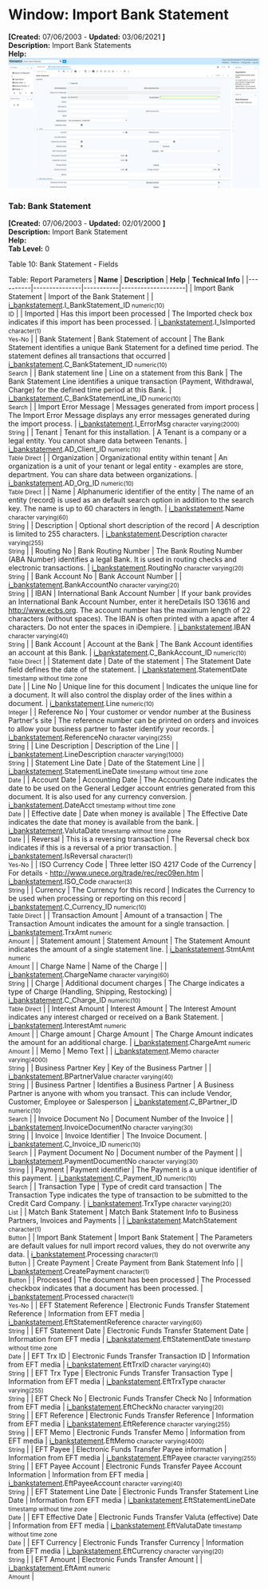 # Window: Import Bank Statement

**[Created:** 07/06/2003 - **Updated:** 03/06/2021 **]**  
**Description:** Import Bank Statements  
**Help:**   
![](/img/docs/manual/ImportBankStatement-Window_iDempiere_v12.0.0.png)

### Tab: Bank Statement

**[Created:** 07/06/2003 - **Updated:** 02/01/2000 **]**   
**Description:** Import Bank Statement  
**Help:**   
**Tab Level:** 0

Table 10: Bank Statement - Fields 

Table: Report Parameters
| **Name** | **Description** | **Help** | **Technical Info** |
|----------|---------------|-----------|--------------------|
| Import Bank Statement | Import of the Bank Statement |  | [i_bankstatement](https://idempiere-schemaspy.muriloht.com/adempiere/tables/i_bankstatement.html).I_BankStatement_ID<small> numeric(10) <br/> ID</small> | 
| Imported | Has this import been processed | The Imported check box indicates if this import has been processed. | [i_bankstatement](https://idempiere-schemaspy.muriloht.com/adempiere/tables/i_bankstatement.html).I_IsImported<small> character(1) <br/> Yes-No</small> | 
| Bank Statement | Bank Statement of account | The Bank Statement identifies a unique Bank Statement for a defined time period.  The statement defines all transactions that occurred | [i_bankstatement](https://idempiere-schemaspy.muriloht.com/adempiere/tables/i_bankstatement.html).C_BankStatement_ID<small> numeric(10) <br/> Search</small> | 
| Bank statement line | Line on a statement from this Bank | The Bank Statement Line identifies a unique transaction (Payment, Withdrawal, Charge) for the defined time period at this Bank. | [i_bankstatement](https://idempiere-schemaspy.muriloht.com/adempiere/tables/i_bankstatement.html).C_BankStatementLine_ID<small> numeric(10) <br/> Search</small> | 
| Import Error Message | Messages generated from import process | The Import Error Message displays any error messages generated during the import process. | [i_bankstatement](https://idempiere-schemaspy.muriloht.com/adempiere/tables/i_bankstatement.html).I_ErrorMsg<small> character varying(2000) <br/> String</small> | 
| Tenant | Tenant for this installation. | A Tenant is a company or a legal entity. You cannot share data between Tenants. | [i_bankstatement](https://idempiere-schemaspy.muriloht.com/adempiere/tables/i_bankstatement.html).AD_Client_ID<small> numeric(10) <br/> Table Direct</small> | 
| Organization | Organizational entity within tenant | An organization is a unit of your tenant or legal entity - examples are store, department. You can share data between organizations. | [i_bankstatement](https://idempiere-schemaspy.muriloht.com/adempiere/tables/i_bankstatement.html).AD_Org_ID<small> numeric(10) <br/> Table Direct</small> | 
| Name | Alphanumeric identifier of the entity | The name of an entity (record) is used as an default search option in addition to the search key. The name is up to 60 characters in length. | [i_bankstatement](https://idempiere-schemaspy.muriloht.com/adempiere/tables/i_bankstatement.html).Name<small> character varying(60) <br/> String</small> | 
| Description | Optional short description of the record | A description is limited to 255 characters. | [i_bankstatement](https://idempiere-schemaspy.muriloht.com/adempiere/tables/i_bankstatement.html).Description<small> character varying(255) <br/> String</small> | 
| Routing No | Bank Routing Number | The Bank Routing Number (ABA Number) identifies a legal Bank.  It is used in routing checks and electronic transactions. | [i_bankstatement](https://idempiere-schemaspy.muriloht.com/adempiere/tables/i_bankstatement.html).RoutingNo<small> character varying(20) <br/> String</small> | 
| Bank Account No | Bank Account Number |  | [i_bankstatement](https://idempiere-schemaspy.muriloht.com/adempiere/tables/i_bankstatement.html).BankAccountNo<small> character varying(20) <br/> String</small> | 
| IBAN | International Bank Account Number | If your bank provides an International Bank Account Number, enter it hereDetails ISO 13616 and http://www.ecbs.org. The account number has the maximum length of 22 characters (without spaces). The IBAN is often printed with a apace after 4 characters. Do not enter the spaces in iDempiere. | [i_bankstatement](https://idempiere-schemaspy.muriloht.com/adempiere/tables/i_bankstatement.html).IBAN<small> character varying(40) <br/> String</small> | 
| Bank Account | Account at the Bank | The Bank Account identifies an account at this Bank. | [i_bankstatement](https://idempiere-schemaspy.muriloht.com/adempiere/tables/i_bankstatement.html).C_BankAccount_ID<small> numeric(10) <br/> Table Direct</small> | 
| Statement date | Date of the statement | The Statement Date field defines the date of the statement. | [i_bankstatement](https://idempiere-schemaspy.muriloht.com/adempiere/tables/i_bankstatement.html).StatementDate<small> timestamp without time zone <br/> Date</small> | 
| Line No | Unique line for this document | Indicates the unique line for a document.  It will also control the display order of the lines within a document. | [i_bankstatement](https://idempiere-schemaspy.muriloht.com/adempiere/tables/i_bankstatement.html).Line<small> numeric(10) <br/> Integer</small> | 
| Reference No | Your customer or vendor number at the Business Partner&#x27;s site | The reference number can be printed on orders and invoices to allow your business partner to faster identify your records. | [i_bankstatement](https://idempiere-schemaspy.muriloht.com/adempiere/tables/i_bankstatement.html).ReferenceNo<small> character varying(255) <br/> String</small> | 
| Line Description | Description of the Line |  | [i_bankstatement](https://idempiere-schemaspy.muriloht.com/adempiere/tables/i_bankstatement.html).LineDescription<small> character varying(1000) <br/> String</small> | 
| Statement Line Date | Date of the Statement Line |  | [i_bankstatement](https://idempiere-schemaspy.muriloht.com/adempiere/tables/i_bankstatement.html).StatementLineDate<small> timestamp without time zone <br/> Date</small> | 
| Account Date | Accounting Date | The Accounting Date indicates the date to be used on the General Ledger account entries generated from this document. It is also used for any currency conversion. | [i_bankstatement](https://idempiere-schemaspy.muriloht.com/adempiere/tables/i_bankstatement.html).DateAcct<small> timestamp without time zone <br/> Date</small> | 
| Effective date | Date when money is available | The Effective Date indicates the date that money is available from the bank. | [i_bankstatement](https://idempiere-schemaspy.muriloht.com/adempiere/tables/i_bankstatement.html).ValutaDate<small> timestamp without time zone <br/> Date</small> | 
| Reversal | This is a reversing transaction | The Reversal check box indicates if this is a reversal of a prior transaction. | [i_bankstatement](https://idempiere-schemaspy.muriloht.com/adempiere/tables/i_bankstatement.html).IsReversal<small> character(1) <br/> Yes-No</small> | 
| ISO Currency Code | Three letter ISO 4217 Code of the Currency | For details - http://www.unece.org/trade/rec/rec09en.htm | [i_bankstatement](https://idempiere-schemaspy.muriloht.com/adempiere/tables/i_bankstatement.html).ISO_Code<small> character(3) <br/> String</small> | 
| Currency | The Currency for this record | Indicates the Currency to be used when processing or reporting on this record | [i_bankstatement](https://idempiere-schemaspy.muriloht.com/adempiere/tables/i_bankstatement.html).C_Currency_ID<small> numeric(10) <br/> Table Direct</small> | 
| Transaction Amount | Amount of a transaction | The Transaction Amount indicates the amount for a single transaction. | [i_bankstatement](https://idempiere-schemaspy.muriloht.com/adempiere/tables/i_bankstatement.html).TrxAmt<small> numeric <br/> Amount</small> | 
| Statement amount | Statement Amount | The Statement Amount indicates the amount of a single statement line. | [i_bankstatement](https://idempiere-schemaspy.muriloht.com/adempiere/tables/i_bankstatement.html).StmtAmt<small> numeric <br/> Amount</small> | 
| Charge Name | Name of the Charge |  | [i_bankstatement](https://idempiere-schemaspy.muriloht.com/adempiere/tables/i_bankstatement.html).ChargeName<small> character varying(60) <br/> String</small> | 
| Charge | Additional document charges | The Charge indicates a type of Charge (Handling, Shipping, Restocking) | [i_bankstatement](https://idempiere-schemaspy.muriloht.com/adempiere/tables/i_bankstatement.html).C_Charge_ID<small> numeric(10) <br/> Table Direct</small> | 
| Interest Amount | Interest Amount | The Interest Amount indicates any interest charged or received on a Bank Statement. | [i_bankstatement](https://idempiere-schemaspy.muriloht.com/adempiere/tables/i_bankstatement.html).InterestAmt<small> numeric <br/> Amount</small> | 
| Charge amount | Charge Amount | The Charge Amount indicates the amount for an additional charge. | [i_bankstatement](https://idempiere-schemaspy.muriloht.com/adempiere/tables/i_bankstatement.html).ChargeAmt<small> numeric <br/> Amount</small> | 
| Memo | Memo Text |  | [i_bankstatement](https://idempiere-schemaspy.muriloht.com/adempiere/tables/i_bankstatement.html).Memo<small> character varying(4000) <br/> String</small> | 
| Business Partner Key | Key of the Business Partner |  | [i_bankstatement](https://idempiere-schemaspy.muriloht.com/adempiere/tables/i_bankstatement.html).BPartnerValue<small> character varying(40) <br/> String</small> | 
| Business Partner | Identifies a Business Partner | A Business Partner is anyone with whom you transact.  This can include Vendor, Customer, Employee or Salesperson | [i_bankstatement](https://idempiere-schemaspy.muriloht.com/adempiere/tables/i_bankstatement.html).C_BPartner_ID<small> numeric(10) <br/> Search</small> | 
| Invoice Document No | Document Number of the Invoice |  | [i_bankstatement](https://idempiere-schemaspy.muriloht.com/adempiere/tables/i_bankstatement.html).InvoiceDocumentNo<small> character varying(30) <br/> String</small> | 
| Invoice | Invoice Identifier | The Invoice Document. | [i_bankstatement](https://idempiere-schemaspy.muriloht.com/adempiere/tables/i_bankstatement.html).C_Invoice_ID<small> numeric(10) <br/> Search</small> | 
| Payment Document No | Document number of the Payment |  | [i_bankstatement](https://idempiere-schemaspy.muriloht.com/adempiere/tables/i_bankstatement.html).PaymentDocumentNo<small> character varying(30) <br/> String</small> | 
| Payment | Payment identifier | The Payment is a unique identifier of this payment. | [i_bankstatement](https://idempiere-schemaspy.muriloht.com/adempiere/tables/i_bankstatement.html).C_Payment_ID<small> numeric(10) <br/> Search</small> | 
| Transaction Type | Type of credit card transaction | The Transaction Type indicates the type of transaction to be submitted to the Credit Card Company. | [i_bankstatement](https://idempiere-schemaspy.muriloht.com/adempiere/tables/i_bankstatement.html).TrxType<small> character varying(20) <br/> List</small> | 
| Match Bank Statement | Match Bank Statement Info to Business Partners, Invoices and Payments |  | [i_bankstatement](https://idempiere-schemaspy.muriloht.com/adempiere/tables/i_bankstatement.html).MatchStatement<small> character(1) <br/> Button</small> | 
| Import Bank Statement | Import Bank Statement | The Parameters are default values for null import record values, they do not overwrite any data. | [i_bankstatement](https://idempiere-schemaspy.muriloht.com/adempiere/tables/i_bankstatement.html).Processing<small> character(1) <br/> Button</small> | 
| Create Payment | Create Payment from Bank Statement Info |  | [i_bankstatement](https://idempiere-schemaspy.muriloht.com/adempiere/tables/i_bankstatement.html).CreatePayment<small> character(1) <br/> Button</small> | 
| Processed | The document has been processed | The Processed checkbox indicates that a document has been processed. | [i_bankstatement](https://idempiere-schemaspy.muriloht.com/adempiere/tables/i_bankstatement.html).Processed<small> character(1) <br/> Yes-No</small> | 
| EFT Statement Reference | Electronic Funds Transfer Statement Reference | Information from EFT media | [i_bankstatement](https://idempiere-schemaspy.muriloht.com/adempiere/tables/i_bankstatement.html).EftStatementReference<small> character varying(60) <br/> String</small> | 
| EFT Statement Date | Electronic Funds Transfer Statement Date | Information from EFT media | [i_bankstatement](https://idempiere-schemaspy.muriloht.com/adempiere/tables/i_bankstatement.html).EftStatementDate<small> timestamp without time zone <br/> Date</small> | 
| EFT Trx ID | Electronic Funds Transfer Transaction ID | Information from EFT media | [i_bankstatement](https://idempiere-schemaspy.muriloht.com/adempiere/tables/i_bankstatement.html).EftTrxID<small> character varying(40) <br/> String</small> | 
| EFT Trx Type | Electronic Funds Transfer Transaction Type | Information from EFT media | [i_bankstatement](https://idempiere-schemaspy.muriloht.com/adempiere/tables/i_bankstatement.html).EftTrxType<small> character varying(255) <br/> String</small> | 
| EFT Check No | Electronic Funds Transfer Check No | Information from EFT media | [i_bankstatement](https://idempiere-schemaspy.muriloht.com/adempiere/tables/i_bankstatement.html).EftCheckNo<small> character varying(20) <br/> String</small> | 
| EFT Reference | Electronic Funds Transfer Reference | Information from EFT media | [i_bankstatement](https://idempiere-schemaspy.muriloht.com/adempiere/tables/i_bankstatement.html).EftReference<small> character varying(255) <br/> String</small> | 
| EFT Memo | Electronic Funds Transfer Memo | Information from EFT media | [i_bankstatement](https://idempiere-schemaspy.muriloht.com/adempiere/tables/i_bankstatement.html).EftMemo<small> character varying(4000) <br/> String</small> | 
| EFT Payee | Electronic Funds Transfer Payee information | Information from EFT media | [i_bankstatement](https://idempiere-schemaspy.muriloht.com/adempiere/tables/i_bankstatement.html).EftPayee<small> character varying(255) <br/> String</small> | 
| EFT Payee Account | Electronic Funds Transfer Payee Account Information | Information from EFT media | [i_bankstatement](https://idempiere-schemaspy.muriloht.com/adempiere/tables/i_bankstatement.html).EftPayeeAccount<small> character varying(40) <br/> String</small> | 
| EFT Statement Line Date | Electronic Funds Transfer Statement Line Date | Information from EFT media | [i_bankstatement](https://idempiere-schemaspy.muriloht.com/adempiere/tables/i_bankstatement.html).EftStatementLineDate<small> timestamp without time zone <br/> Date</small> | 
| EFT Effective Date | Electronic Funds Transfer Valuta (effective) Date | Information from EFT media | [i_bankstatement](https://idempiere-schemaspy.muriloht.com/adempiere/tables/i_bankstatement.html).EftValutaDate<small> timestamp without time zone <br/> Date</small> | 
| EFT Currency | Electronic Funds Transfer Currency | Information from EFT media | [i_bankstatement](https://idempiere-schemaspy.muriloht.com/adempiere/tables/i_bankstatement.html).EftCurrency<small> character varying(20) <br/> String</small> | 
| EFT Amount | Electronic Funds Transfer Amount |  | [i_bankstatement](https://idempiere-schemaspy.muriloht.com/adempiere/tables/i_bankstatement.html).EftAmt<small> numeric <br/> Amount</small> | 


